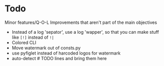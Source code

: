 # Todo
Minor features/Q-O-L Improvements that aren't part of the main objectives
- Instead of a log 'sepator', use a log 'wapper', so that you can make stuff like `[!]` instead of `!|`
- Colored CLI
- Move watermark out of consts.py
- use pyfiglet instead of harcoded logos for watermark
- auto-detect # TODO lines and bring them here